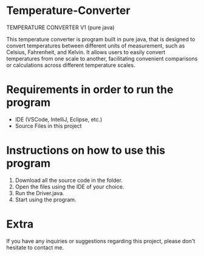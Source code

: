 # Temperature-Converter

TEMPERATURE CONVERTER V1 (pure java)

This temperature converter is program built in pure java, that is  designed to convert temperatures between different units of measurement, such as Celsius, Fahrenheit, and Kelvin.
It allows users to easily convert temperatures from one scale to another, facilitating convenient comparisons or calculations across different temperature scales.


# Requirements in order to run the program
- IDE (VSCode, IntelliJ, Eclipse, etc.)
- Source Files in this project


# Instructions on how to use this program

1. Download all the source code in the folder.
2. Open the files using the IDE of your choice.
3. Run the Driver.java.
4. Start using the program.


# Extra

If you have any inquiries or suggestions regarding this project, please don't hesitate to contact me.
